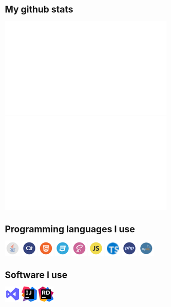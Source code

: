 # My github stats
![](https://raw.githubusercontent.com/ElwynVdb/github-stats/master/generated/overview.svg#gh-dark-mode-only)
![](https://raw.githubusercontent.com/ElwynVdb/github-stats/master/generated/overview.svg#gh-light-mode-only)

# Programming languages I use

![JAVA](./images/icons/java.png "Java")
![CSharp](./images/icons/csharp.png "CSharp")
![HTML5](./images/icons/html5.png "HTML5")
![CSS3](./images/icons/css3.png "CSS3")
![SCSS](./images/icons/scss.png "SCSS")
![JS](./images/icons/javascript.png "Javascript")
![TS](./images/icons/typescript.png "Typescript")
![PHP](./images/icons/php.png "PHP")
![MySQL](./images/icons/mysql.png "MySQL")

# Software I use
![Visual Studio Code](./images/icons/visualstudio.png "Visual Studio Code")
![Intellij IDEA](./images/icons/intellijidea.png "Intellij IDEA") 
![Intellij Rider](./images/icons/intellijrider.png "Intellij Rider") 
